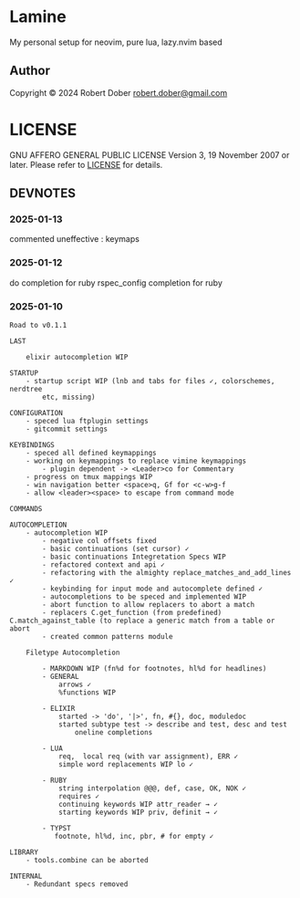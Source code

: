 # Lamine

My personal setup for neovim, pure lua, lazy.nvim based

## Author

Copyright © 2024 Robert Dober robert.dober@gmail.com

# LICENSE

GNU AFFERO GENERAL PUBLIC LICENSE Version 3, 19 November 2007 or later. Please refer to [LICENSE](LICENSE) for details.

## DEVNOTES
### 2025-01-13

commented uneffective :<some paren> keymaps

### 2025-01-12

do completion for ruby
rspec_config completion for ruby

### 2025-01-10
    Road to v0.1.1
    
    LAST
    
        elixir autocompletion WIP
    
    STARTUP
        - startup script WIP (lnb and tabs for files ✓, colorschemes, nerdtree
            etc, missing)
    
    CONFIGURATION
        - speced lua ftplugin settings
        - gitcommit settings
    
    KEYBINDINGS
        - speced all defined keymappings
        - working on keymappings to replace vimine keymappings
            - plugin dependent -> <Leader>co for Commentary
        - progress on tmux mappings WIP
        - win navigation better <space>q, Gf for <c-w>g-f
        - allow <leader><space> to escape from command mode
    
    COMMANDS
    
    AUTOCOMPLETION
        - autocompletion WIP
            - negative col offsets fixed
            - basic continuations (set cursor) ✓
            - basic continuations Integretation Specs WIP
            - refactored context and api ✓
            - refactoring with the almighty replace_matches_and_add_lines ✓
            - keybinding for input mode and autocomplete defined ✓
            - autocompletions to be speced and implemented WIP
            - abort function to allow replacers to abort a match
            - replacers C.get_function (from predefined) C.match_against_table (to replace a generic match from a table or abort
            - created common patterns module
    
        Filetype Autocompletion
    
            - MARKDOWN WIP (fn%d for footnotes, hl%d for headlines)
            - GENERAL
                arrows ✓
                %functions WIP
    
            - ELIXIR
                started -> 'do', '|>', fn, #{}, doc, moduledoc
                started subtype test -> describe and test, desc and test
                    oneline completions
    
            - LUA
                req,  local req (with var assignment), ERR ✓
                simple word replacements WIP lo ✓
    
            - RUBY
                string interpolation @@@, def, case, OK, NOK ✓
                requires ✓
                continuing keywords WIP attr_reader → ✓
                starting keywords WIP priv, definit → ✓
    
            - TYPST
               footnote, hl%d, inc, pbr, # for empty ✓
    
    LIBRARY
        - tools.combine can be aborted
    
    INTERNAL
        - Redundant specs removed

<!--SPDX-License-Identifier: AGPL-3.0-or-later-->
